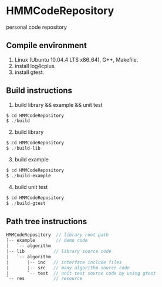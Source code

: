 HMMCodeRepository
==============
personal code repository


Compile environment
-----------
1. Linux (Ubuntu 10.04.4 LTS x86_64), G++, Makefile.
2. install log4cplus.
3. install gtest.

Build instructions
-----------
1. build library && example && unit test
```c
$ cd HMMCodeRepository
$ ./build
```

2. build library
```c
$ cd HMMCodeRepository
$ ./build-lib
```

3. build example
```c
$ cd HMMCodeRepository
$ ./build-example
```

4. build unit test
```c
$ cd HMMCodeRepository
$ ./build-gtest
```

Path tree instructions
-----------
```c
HMMCodeRepository  // library root path
|-- example        // demo code
|   `-- algorithm
|-- lib           // library source code
|   `-- algorithm
|       |-- inc   // interface include files
|       |-- src   // many algorithm source code
|       `-- test  // unit test source code by using gtest
`-- res           // resource
```